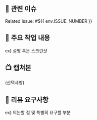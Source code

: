 ## **📃** 관련 이슈
Related Issue: #${{ env.ISSUE_NUMBER }}

## 📝 주요 작업 내용
ex) 설명 혹은 스크린샷

## 📺 캡쳐본
(선택사항)

## 💬 리뷰 요구사항
ex) 의논할 점 및 특별히 요구할 부분